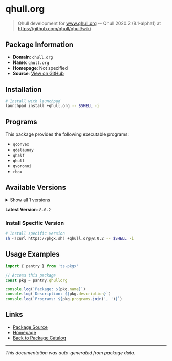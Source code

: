 # qhull.org

> Qhull development for www.qhull.org -- Qhull 2020.2 (8.1-alpha1) at https://github.com/qhull/qhull/wiki

## Package Information

- **Domain**: `qhull.org`
- **Name**: `qhull.org`
- **Homepage**: Not specified
- **Source**: [View on GitHub](https://github.com/pkgxdev/pantry/tree/main/projects/qhull.org/package.yml)

## Installation

```bash
# Install with launchpad
launchpad install +qhull.org -- $SHELL -i
```

## Programs

This package provides the following executable programs:

- `qconvex`
- `qdelaunay`
- `qhalf`
- `qhull`
- `qvoronoi`
- `rbox`

## Available Versions

<details>
<summary>Show all 1 versions</summary>

- `8.0.2`

</details>

**Latest Version**: `8.0.2`

### Install Specific Version

```bash
# Install specific version
sh <(curl https://pkgx.sh) +qhull.org@8.0.2 -- $SHELL -i
```

## Usage Examples

```typescript
import { pantry } from 'ts-pkgx'

// Access this package
const pkg = pantry.qhullorg

console.log(`Package: ${pkg.name}`)
console.log(`Description: ${pkg.description}`)
console.log(`Programs: ${pkg.programs.join(', ')}`)
```

## Links

- [Package Source](https://github.com/pkgxdev/pantry/tree/main/projects/qhull.org/package.yml)
- [Homepage](#)
- [Back to Package Catalog](../package-catalog.md)

---

*This documentation was auto-generated from package data.*

